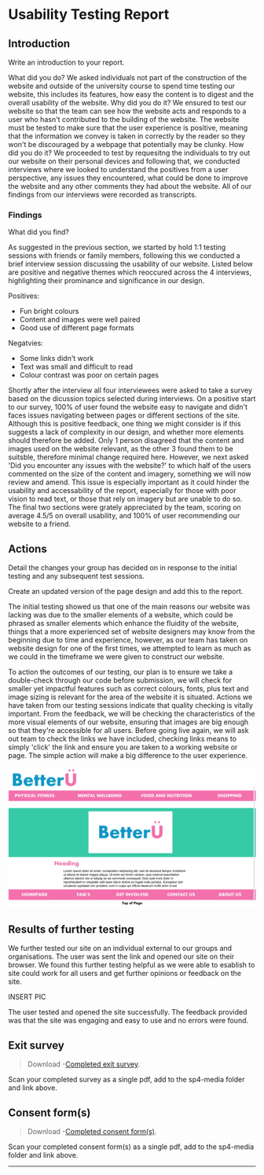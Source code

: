 # Usability Testing Report

## Introduction

Write an introduction to your report.

What did you do?
We asked individuals not part of the construction of the website and outside of the university course to spend time testing our website, this includes its features, how easy the content is to digest and the overall usability of the website.
Why did you do it?
We ensured to test our website so that the team can see how the website acts and responds to a user who hasn't contributed to the building of the website. The website must be tested to make sure that the user experience is positive, meaning that the information we convey is taken in correctly by the reader so they won't be discouraged by a webpage that potentially may be clunky.
How did you do it?
We proceeded to test by requesitng the individuals to try out our website on their personal devices and following that, we conducted interviews where we looked to understand the positives from a user perspective, any issues they encountered, what could be done to improve the website and any other comments they had about the website. All of our findings from our interviews were recorded as transcripts. 

### Findings

What did you find?

As suggested in the previous section, we started by hold 1:1 testing sessions with friends or family members, following this we conducted a brief interview session discussing the usability of our website. Listed below are positive and negative themes which reoccured across the 4 interviews, highlighting their prominance and significance in our design.

Positives:
- Fun bright colours
- Content and images were well paired
- Good use of different page formats

Negatvies:
- Some links didn't work
- Text was small and difficult to read
- Colour contrast was poor on certain pages

Shortly after the interview all four interviewees were asked to take a survey based on the dicussion topics selected during interviews. On a positive start to our survey, 100% of user found the website easy to navigate and didn't faces issues navigating between pages or different sections of the site. Although this is positive feedback, one thing we might consider is if this suggests a lack of complexity in our design, and whether more elements should therefore be added. Only 1 person disagreed that the content and images used on the website relevant, as the other 3 found them to be suitsble, therefore minimal change required here. However, we next asked 'Did you encounter any issues with the website?' to which half of the users commented on the size of the content and imagery, something we will now review and amend. This issue is especially important as it could hinder the usability and accessability of the report, especially for those with poor vision to read text, or those that rely on imagery but are unable to do so. The final two sections were grately appreciated by the team, scoring on average 4.5/5 on overall usability, and 100% of user recommending our website to a friend.

## Actions

Detail the changes your group has decided on in response to the initial testing and any subsequent test sessions.

Create an updated version of the page design and add this to the report.

The initial testing showed us that one of the main reasons our website was lacking was due to the smaller elements of a website, which could be phrased as smaller elements which enhance the fluidity of the website, things that a more experienced set of website designers may know from the beginning due to time and experience, however, as our team has taken on website design for one of the first times, we attempted to learn as much as we could in the timeframe we were given to construct our website. 

To action the outcomes of our testing, our plan is to ensure we take a double-check through our code before submission, we will check for smaller yet impactful features such as correct colours, fonts, plus text and image sizing is relevant for the area of the website it is situated. Actions we have taken from our testing sessions indicate that quality checking is vitally important. From the feedback, we will be checking the characteristics of the more visual elements of our website, ensuring that images are big enough so that they're accessible for all users. Before going live again, we will ask out team to check the links we have included, checking links means to simply 'click' the link and ensure you are taken to a working website or page. The simple action will make a big difference to the user experience.

<img src="sp4-media/FinalMockupV2.jpg" alt="Team members" width="1000">

## Results of further testing

We further tested our site on an individual external to our groups and organisations. The user was sent the link and opened our site on their browser. We found this further testing helpful as we were able to esablish to site could work for all users and get further opinions or feedback on the site.

INSERT PIC

The user tested and opened the site successfully. The feedback provided was that the site was engaging and easy to use and no errors were found. 

<!-- ## Notes

> Download -[Mini User Journey](sp4-media/mini-user-journey.pdf) forms.

Scan your completed notes as a single pdf, add to the sp4-media folder and link above. -->

## Exit survey

> Download -[Completed exit survey](https://github.com/mmu-webdesign/awdd2-2022-group5/tree/master/4_usability_testing/sp4-media).

Scan your completed survey as a single pdf, add to the sp4-media folder and link above.

## Consent form(s)

> Download -[Completed consent form(s)](https://github.com/mmu-webdesign/awdd2-2022-group5/tree/master/4_usability_testing/sp4-media).

Scan your completed consent form(s) as a single pdf, add to the sp4-media folder and link above.

---
